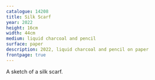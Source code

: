 ```yaml
---
catalogue: 14208
title: Silk Scarf
year: 2022
height: 16cm
width: 44cm
medium: liquid charcoal and pencil
surface: paper
description: 2022, liquid charcoal and pencil on paper
frontpage: true
---
```

A sketch of a silk scarf.
